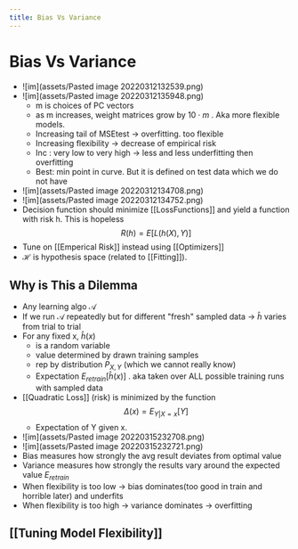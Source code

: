 ```yaml
---
title: Bias Vs Variance
---
```


# Bias Vs Variance
- ![im](assets/Pasted image 20220312132539.png)
- ![im](assets/Pasted image 20220312135948.png)
	- m is choices of PC vectors
	- as m increases, weight matrices grow by $10\cdot m$ . Aka more flexible models.
	- Increasing tail of MSEtest -> overfitting. too flexible
	- Increasing flexibility -> decrease of empirical risk
	- Inc : very low to very high -> less and less underfitting then overfitting
	- Best: min point in curve. But it is defined on test data which we do not have
- ![im](assets/Pasted image 20220312134708.png)
- ![im](assets/Pasted image 20220312134752.png)
- Decision function should minimize [[LossFunctions]] and yield a function with risk h. This is hopeless $$R(h) = E[L(h(X), Y)]$$
- Tune on [[Emperical Risk]] instead using [[Optimizers]]
- $\mathcal{H}$ is hypothesis space (related to [[Fitting]]).
## Why is This a Dilemma
- Any learning algo $\mathcal{A}$
- If we run $\mathcal{A}$ repeatedly but for different "fresh" sampled data -> $\hat h$ varies from trial to trial
- For any fixed x, $\hat h(x)$
	- is a random variable
	- value determined by drawn training samples
	- rep by distribution $P_{X,Y}$  (which we cannot really know)
	- Expectation $E_{retrain}[\hat h(x)]$ . aka taken over ALL possible training runs with sampled data
- [[Quadratic Loss]] (risk) is minimized by the function $$\Delta(x) = E_{Y|X=x}[Y]$$
	- Expectation of Y given x.
- ![im](assets/Pasted image 20220315232708.png)
- ![im](assets/Pasted image 20220315232721.png)
- Bias measures how strongly the avg result deviates from optimal value
- Variance measures how strongly the results vary around the expected value $E_{retrain}$
- When flexibility is too low -> bias dominates(too good in train and horrible later) and underfits
- When flexibility is too high -> variance dominates -> overfitting
## [[Tuning Model Flexibility]]






